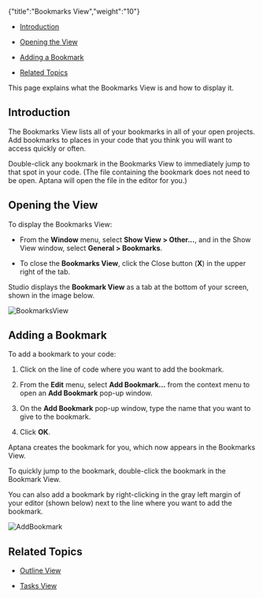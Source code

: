 {"title":"Bookmarks View","weight":"10"} 

*   [Introduction](#Introduction)
    
*   [Opening the View](#OpeningtheView)
    
*   [Adding a Bookmark](#AddingaBookmark)
    
*   [Related Topics](#RelatedTopics)
    

This page explains what the Bookmarks View is and how to display it.

## Introduction

The Bookmarks View lists all of your bookmarks in all of your open projects. Add bookmarks to places in your code that you think you will want to access quickly or often.

Double-click any bookmark in the Bookmarks View to immediately jump to that spot in your code. (The file containing the bookmark does not need to be open. Aptana will open the file in the editor for you.)

## Opening the View

To display the Bookmarks View:

*   From the **Window** menu, select **Show View > Other...**, and in the Show View window, select **General > Bookmarks**.
    
*   To close the **Bookmarks View**, click the Close button (**X**) in the upper right of the tab.
    

Studio displays the **Bookmark View** as a tab at the bottom of your screen, shown in the image below.

![BookmarksView](/Images/appc/download/attachments/30083305/BookmarksView.png)

## Adding a Bookmark

To add a bookmark to your code:

1.  Click on the line of code where you want to add the bookmark.
    
2.  From the **Edit** menu, select **Add Bookmark...** from the context menu to open an **Add Bookmark** pop-up window.
    
3.  On the **Add Bookmark** pop-up window, type the name that you want to give to the bookmark.
    
4.  Click **OK**.
    

Aptana creates the bookmark for you, which now appears in the Bookmarks View.

To quickly jump to the bookmark, double-click the bookmark in the Bookmark View.

You can also add a bookmark by right-clicking in the gray left margin of your editor (shown below) next to the line where you want to add the bookmark.

![AddBookmark](/Images/appc/download/attachments/30083305/AddBookmark.png)

## Related Topics

*   [Outline View](/docs/appc/Axway_Appcelerator_Studio/Axway_Appcelerator_Studio_Guide/Basic_Concepts/Views/Outline_View/)
    
*   [Tasks View](/docs/appc/Axway_Appcelerator_Studio/Axway_Appcelerator_Studio_Guide/Basic_Concepts/Views/Tasks_View/)